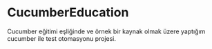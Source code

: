 # CucumberEducation
Cucumber eğitimi eşliğinde ve örnek bir kaynak olmak üzere yaptığım cucumber ile test otomasyonu projesi.
